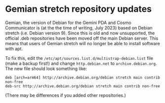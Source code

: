 # Gemian stretch repository updates

Gemian, the version of Debian for the Gemini PDA and Cosmo Communicator is (at the the time of writing, July 2023) based on Debian stretch (i.e. Debian version 9). Since this is old and now unsupported, the official .deb repositories have been moved off the main Debian server. This means that users of Gemian stretch will no longer be able to install software with apt.

To fix this, edit the `/etc/apt/sources.list.d/multistrap-debian.list` file (make a backup first!) and change `http.debian.net` to `archive.debian.org`. The new file should look something like:

    deb [arch=arm64] http://archive.debian.org/debian stretch main contrib non-free
    deb-src http://archive.debian.org/debian stretch main contrib non-free

(There may be differences if you added other repositories.)
